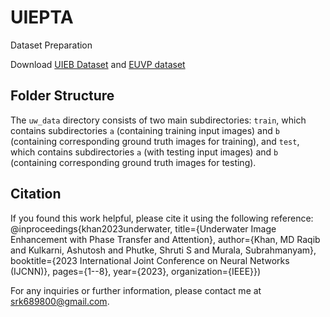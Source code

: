 # UIEPTA

Dataset Preparation

Download [UIEB Dataset](https://li-chongyi.github.io/proj_benchmark.html) and [EUVP dataset](https://drive.google.com/drive/folders/1ZEql33CajGfHHzPe1vFxUFCMcP0YbZb3)

## Folder Structure
The `uw_data` directory consists of two main subdirectories: `train`, which contains subdirectories `a` (containing training input images) and `b` (containing corresponding ground truth images for training), and `test`, which contains subdirectories `a` (with testing input images) and `b` (containing corresponding ground truth images for testing).

## Citation
If you found this work helpful, please cite it using the following reference:
@inproceedings{khan2023underwater, title={Underwater Image Enhancement with Phase Transfer and Attention}, author={Khan, MD Raqib and Kulkarni, Ashutosh and Phutke, Shruti S and Murala, Subrahmanyam}, booktitle={2023 International Joint Conference on Neural Networks (IJCNN)}, pages={1--8}, year={2023}, organization={IEEE}})

For any inquiries or further information, please contact me at srk689800@gmail.com.
